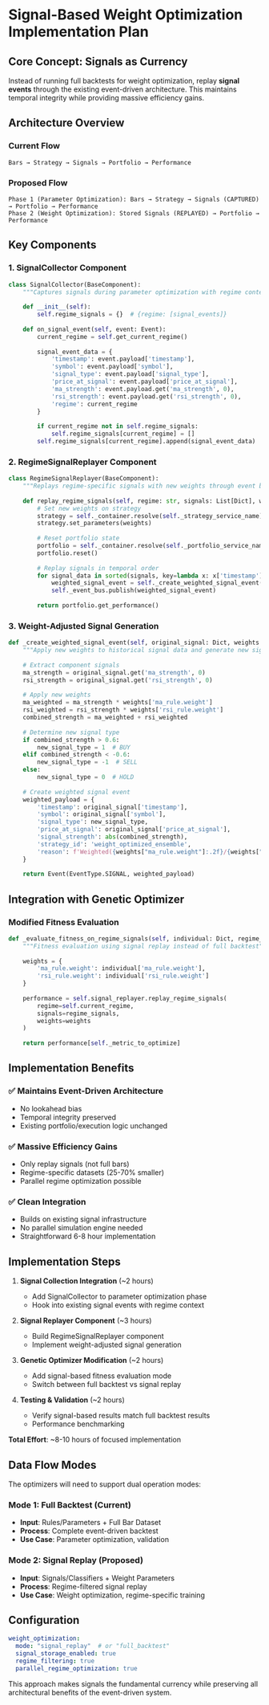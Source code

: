 # Signal-Based Weight Optimization Implementation Plan

## Core Concept: Signals as Currency

Instead of running full backtests for weight optimization, replay **signal events** through the existing event-driven architecture. This maintains temporal integrity while providing massive efficiency gains.

## Architecture Overview

### Current Flow
```
Bars → Strategy → Signals → Portfolio → Performance
```

### Proposed Flow
```
Phase 1 (Parameter Optimization): Bars → Strategy → Signals (CAPTURED) → Portfolio → Performance
Phase 2 (Weight Optimization): Stored Signals (REPLAYED) → Portfolio → Performance  
```

## Key Components

### 1. SignalCollector Component
```python
class SignalCollector(BaseComponent):
    """Captures signals during parameter optimization with regime context"""
    
    def __init__(self):
        self.regime_signals = {}  # {regime: [signal_events]}
        
    def on_signal_event(self, event: Event):
        current_regime = self.get_current_regime()
        
        signal_event_data = {
            'timestamp': event.payload['timestamp'],
            'symbol': event.payload['symbol'],
            'signal_type': event.payload['signal_type'],
            'price_at_signal': event.payload['price_at_signal'],
            'ma_strength': event.payload.get('ma_strength', 0),
            'rsi_strength': event.payload.get('rsi_strength', 0),
            'regime': current_regime
        }
        
        if current_regime not in self.regime_signals:
            self.regime_signals[current_regime] = []
        self.regime_signals[current_regime].append(signal_event_data)
```

### 2. RegimeSignalReplayer Component
```python
class RegimeSignalReplayer(BaseComponent):
    """Replays regime-specific signals with new weights through event bus"""
    
    def replay_regime_signals(self, regime: str, signals: List[Dict], weights: Dict):
        # Set new weights on strategy
        strategy = self._container.resolve(self._strategy_service_name)
        strategy.set_parameters(weights)
        
        # Reset portfolio state
        portfolio = self._container.resolve(self._portfolio_service_name)
        portfolio.reset()
        
        # Replay signals in temporal order
        for signal_data in sorted(signals, key=lambda x: x['timestamp']):
            weighted_signal_event = self._create_weighted_signal_event(signal_data, weights)
            self._event_bus.publish(weighted_signal_event)
        
        return portfolio.get_performance()
```

### 3. Weight-Adjusted Signal Generation
```python
def _create_weighted_signal_event(self, original_signal: Dict, weights: Dict) -> Event:
    """Apply new weights to historical signal data and generate new signal event"""
    
    # Extract component signals
    ma_strength = original_signal.get('ma_strength', 0)
    rsi_strength = original_signal.get('rsi_strength', 0)
    
    # Apply new weights
    ma_weighted = ma_strength * weights['ma_rule.weight']
    rsi_weighted = rsi_strength * weights['rsi_rule.weight']
    combined_strength = ma_weighted + rsi_weighted
    
    # Determine new signal type
    if combined_strength > 0.6:
        new_signal_type = 1  # BUY
    elif combined_strength < -0.6:
        new_signal_type = -1  # SELL
    else:
        new_signal_type = 0  # HOLD
    
    # Create weighted signal event
    weighted_payload = {
        'timestamp': original_signal['timestamp'],
        'symbol': original_signal['symbol'],
        'signal_type': new_signal_type,
        'price_at_signal': original_signal['price_at_signal'],
        'signal_strength': abs(combined_strength),
        'strategy_id': 'weight_optimized_ensemble',
        'reason': f'Weighted({weights["ma_rule.weight"]:.2f}/{weights["rsi_rule.weight"]:.2f})'
    }
    
    return Event(EventType.SIGNAL, weighted_payload)
```

## Integration with Genetic Optimizer

### Modified Fitness Evaluation
```python
def _evaluate_fitness_on_regime_signals(self, individual: Dict, regime_signals: List[Dict]) -> float:
    """Fitness evaluation using signal replay instead of full backtest"""
    
    weights = {
        'ma_rule.weight': individual['ma_rule.weight'],
        'rsi_rule.weight': individual['rsi_rule.weight']
    }
    
    performance = self.signal_replayer.replay_regime_signals(
        regime=self.current_regime,
        signals=regime_signals, 
        weights=weights
    )
    
    return performance[self._metric_to_optimize]
```

## Implementation Benefits

### ✅ Maintains Event-Driven Architecture
- No lookahead bias
- Temporal integrity preserved
- Existing portfolio/execution logic unchanged

### ✅ Massive Efficiency Gains
- Only replay signals (not full bars)
- Regime-specific datasets (25-70% smaller)
- Parallel regime optimization possible

### ✅ Clean Integration
- Builds on existing signal infrastructure
- No parallel simulation engine needed
- Straightforward 6-8 hour implementation

## Implementation Steps

1. **Signal Collection Integration** (~2 hours)
   - Add SignalCollector to parameter optimization phase
   - Hook into existing signal events with regime context

2. **Signal Replayer Component** (~3 hours)
   - Build RegimeSignalReplayer component
   - Implement weight-adjusted signal generation

3. **Genetic Optimizer Modification** (~2 hours)
   - Add signal-based fitness evaluation mode
   - Switch between full backtest vs signal replay

4. **Testing & Validation** (~2 hours)
   - Verify signal-based results match full backtest results
   - Performance benchmarking

**Total Effort**: ~8-10 hours of focused implementation

## Data Flow Modes

The optimizers will need to support dual operation modes:

### Mode 1: Full Backtest (Current)
- **Input**: Rules/Parameters + Full Bar Dataset
- **Process**: Complete event-driven backtest
- **Use Case**: Parameter optimization, validation

### Mode 2: Signal Replay (Proposed)  
- **Input**: Signals/Classifiers + Weight Parameters
- **Process**: Regime-filtered signal replay
- **Use Case**: Weight optimization, regime-specific training

## Configuration

```yaml
weight_optimization:
  mode: "signal_replay"  # or "full_backtest"
  signal_storage_enabled: true
  regime_filtering: true
  parallel_regime_optimization: true
```

This approach makes signals the fundamental currency while preserving all architectural benefits of the event-driven system.